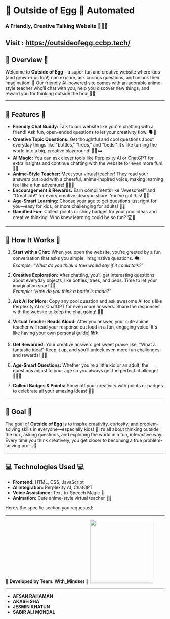 # 🐣 Outside of Egg 🐣  Automated
### A Friendly, Creative Talking Website 🧑‍🏫✨
Visit : https://outsideofegg.ccbp.tech/
---

## 🌟 Overview 🌟  
Welcome to **Outside of Egg** – a super fun and creative website where kids (and grown-ups too!) can explore, ask curious questions, and unlock their imagination! 🤩 Our friendly AI-powered site comes with an adorable anime-style teacher who’ll chat with you, help you discover new things, and reward you for thinking outside the box! 🎨🌈

---

## 🌸 Features 🌸  
- **Friendly Chat Buddy:** Talk to our website like you're chatting with a friend! Ask fun, open-ended questions to let your creativity flow. 🗣️💭
- **Creative Topic Questions:** Get thoughtful and cool questions about everyday things like "bottles," "trees," and "beds." It’s like turning the world into a big, creative playground! 🍃🍶🛏️
- **AI Magic:** You can ask clever tools like Perplexity AI or ChatGPT for extra insights and continue chatting with the website for even more fun! 🤖✨
- **Anime-Style Teacher:** Meet your virtual teacher! They read your answers out loud with a cheerful, anime-inspired voice, making learning feel like a fun adventure! 🎤👩‍🏫
- **Encouragement & Rewards:** Earn compliments like "Awesome!" and "Great job!" for every creative idea you share. You’ve got this! 🌟🎉
- **Age-Smart Learning:** Choose your age to get questions just right for you—easy for kids, or more challenging for adults! 🧒👵
- **Gamified Fun:** Collect points or shiny badges for your cool ideas and creative thinking. Who knew learning could be so fun? 🏆💎

---

## 🐤 How It Works 🐤  
1. **Start with a Chat:** When you open the website, you’re greeted by a fun conversation that asks you simple, imaginative questions. 🗨️✨  
   *Example: “What do you think a tree would say if it could talk?”*  
   
2. **Creative Exploration:** After chatting, you'll get interesting questions about everyday objects, like bottles, trees, and beds. Time to let your imagination soar! 🚀🍃  
   *Example: “How do you think a bottle is made?”*  

3. **Ask AI for More:** Copy any cool question and ask awesome AI tools like Perplexity AI or ChatGPT for even more answers. Share the responses with the website to keep the chat going! 🤖📝

4. **Virtual Teacher Reads Aloud:** After you answer, your cute anime teacher will read your response out loud in a fun, engaging voice. It's like having your own personal guide! 📚🎙️

5. **Get Rewarded:** Your creative answers get sweet praise like, "What a fantastic idea!" Keep it up, and you’ll unlock even more fun challenges and rewards! 🏅💖

6. **Age-Smart Questions:** Whether you’re a little kid or an adult, the questions adjust to your age so you always get the perfect challenge! 🧑‍🦱👶

7. **Collect Badges & Points:** Show off your creativity with points or badges to celebrate all your amazing ideas! 🏅🎊

---

## 🎯 Goal 🎯  
The goal of **Outside of Egg** is to inspire creativity, curiosity, and problem-solving skills in everyone—especially kids! 🌟 It’s all about thinking outside the box, asking questions, and exploring the world in a fun, interactive way. Every time you think creatively, you get closer to becoming a true problem-solving pro! 💡🚀

---

## 💻 Technologies Used 💻  
- **Frontend:** HTML, CSS, JavaScript  
- **AI Integration:** Perplexity AI, ChatGPT  
- **Voice Assistance:** Text-to-Speech Magic 🎤  
- **Animation:** Cute anime-style virtual teacher 🤖✨

Here’s the specific section you requested:

---

💼 **Developed by Team: With_Mindset** 💼
<img src="https://res.cloudinary.com/dmttn34te/image/upload/v1733070758/logo_ktr3sq.jpg" width="200" height="200" />

------------------------------------------

* **AFSAN RAHAMAN**  
* **AKASH SHA**  
* **JESMIN KHATUN**  
* **SABIR ALI MONDAL**  
